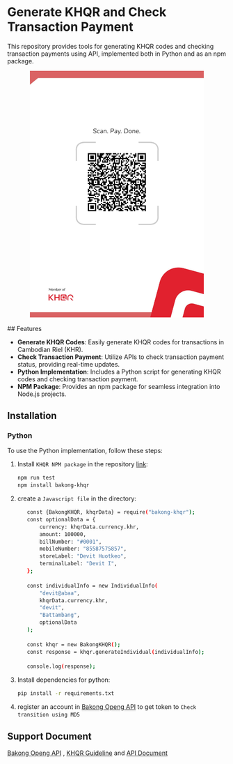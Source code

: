 # Generate KHQR and Check Transaction Payment

This repository provides tools for generating KHQR codes and checking transaction payments using API, implemented both in Python and as an npm package.
<p align="center">
<img src="combined_image.jpg" alt="Example Image" width="400"/>
</p>
## Features

- **Generate KHQR Codes**: Easily generate KHQR codes for transactions in Cambodian Riel (KHR).
- **Check Transaction Payment**: Utilize APIs to check transaction payment status, providing real-time updates.
- **Python Implementation**: Includes a Python script for generating KHQR codes and checking transaction payment.
- **NPM Package**: Provides an npm package for seamless integration into Node.js projects.

## Installation

### Python

To use the Python implementation, follow these steps:

1. Install `KHQR NPM package` in the repository [link](https://socket.dev/npm/package/bakong-khqr):

   ```bash
   npm run test
   npm install bakong-khqr
   ```

2. create a `Javascript file` in the directory:

   ```bash
      const {BakongKHQR, khqrData} = require("bakong-khqr");
      const optionalData = {
          currency: khqrData.currency.khr,
          amount: 100000,
          billNumber: "#0001",
          mobileNumber: "85587575857",
          storeLabel: "Devit Huotkeo",
          terminalLabel: "Devit I",
      };
      
      const individualInfo = new IndividualInfo(
          "devit@abaa",
          khqrData.currency.khr,
          "devit",
          "Battambang",
          optionalData
      );
      
      const khqr = new BakongKHQR();
      const response = khqr.generateIndividual(individualInfo);
      
      console.log(response);
   ```

3. Install dependencies for python:

   ```bash
   pip install -r requirements.txt
   ```
4. register an account in [Bakong Openg API](https://api-bakong.nbc.gov.kh/) to get token to `Check transition using MD5`
## Support Document
[Bakong Openg API](https://api-bakong.nbc.gov.kh/)
,
[KHQR Guideline](https://bakong.nbc.gov.kh/download/KHQR/integration/KHQR%20Content%20Guideline%20v.1.3.pdf)
and 
[API Document](https://bakong.nbc.gov.kh/download/KHQR/integration/Bakong%20Open%20API%20Document.pdf)

